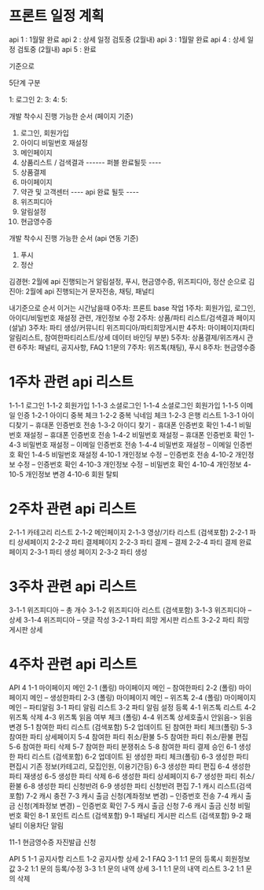 # 프론트 일정 계획
api 1 : 1월말 완료
api 2 : 상세 일정 검토중 (2월내)
api 3 : 1월말 완료
api 4 : 상세 일정 검토중 (2월내)
api 5 : 완료

기준으로 

5단계 구분

1: 로그인
2: 
3: 
4: 
5: 

개발 착수시 진행 가능한 순서 (페이지 기준)
1. 로그인, 회원가입
2. 아이디 비밀번호 재설정
3. 메인페이지
4. 상품리스트 / 검색결과
------ 퍼블 완료될듯 ----
5. 상품결제
6. 마이페이지
7. 약관 및 고객센터
---- api 완료 될듯 ----
8. 위즈피디아
9. 알림설정
10. 현금영수증

개발 착수시 진행 가능한 순서 (api 연동 기준)
1. 푸시
2. 정산


김경현: 2월에 api 진행되는거 알림설정, 푸시, 현금영수증, 위즈피디아, 정산 순으로
김진아: 2월에 api 진행되는거 문자전송, 채팅, 패널티

내기준으로 순서 이거는 시간남을때
0주차: 프론트 base 작업
1주차: 회원가입, 로그인, 아이디/비밀번호 재설정 관련, 개인정보 수정
2주차: 상품/파티 리스트/검색결과 페이지 (설날)
3주차: 파티 생성/커뮤니티 위즈피디아/파티희망게시판
4주차: 마이페이지(파티알림리스트, 참여한파티리스트/상세 데이터 바인딩 부분)
5주차: 상품결제/위즈캐시 관련
6주차: 패널티, 공지사항, FAQ 1:1문의
7주차: 위즈톡(채팅), 푸시
8주차: 현금영수증


# 1주차 관련 api 리스트
1-1-1	로그인
1-1-2	회원가입
1-1-3	소셜로그인
1-1-4	소셜로그인 회원가입
1-1-5	이메일 인증
1-2-1	아이디 중복 체크
1-2-2	중복 닉네임 체크
1-2-3	은행 리스트
1-3-1 아이디찾기 – 휴대폰 인증번호 전송
1-3-2 아이디 찾기 - 휴대폰 인증번호 확인
1-4-1 비밀번호 재설정 – 휴대폰 인증번호 전송
1-4-2 비밀번호 재설정 – 휴대폰 인증번호 확인
1-4-3 비밀번호 재설정 – 이메일 인증번호 전송
1-4-4 비밀번호 재설정 – 이메일 인증번호 확인
1-4-5 비밀번호 재설정
4-10-1 개인정보 수정 – 인증번호 전송
4-10-2 개인정보 수정 – 인증번호 확인
4-10-3 개인정보 수정 – 비밀번호 확인
4-10-4 개인정보 
4-10-5 개인정보 변경
4-10-6 회원 탈퇴


# 2주차 관련 api 리스트
2-1-1	카테고리 리스트
2-1-2	메인페이지
2-1-3	영상/기타 리스트 (검색포함)
2-2-1	파티 상세페이지
2-2-2	파티 결제페이지
2-2-3	파티 결제 – 결제
2-2-4	파티 결제 완료 페이지
2-3-1 파티 생성 페이지
2-3-2 파티 생성

# 3주차 관련 api 리스트
3-1-1	위즈피디아 – 총 개수
3-1-2	위즈피디아 리스트 (검색포함)
3-1-3	위즈피디아 – 상세
3-1-4	위즈피디아 – 댓글 작성
3-2-1	파티 희망 게시판 리스트
3-2-2	파티 희망 게시판 상세

# 4주차 관련 api 리스트

API 4
1-1	마이페이지 메인 
2-1	(폴링) 마이페이지 메인 – 참여한파티
2-2 (폴링) 마이페이지 메인 – 생성한파티
2-3	(폴링) 마이페이지 메인 – 위즈톡
2-4	(폴링) 마이페이지 메인 – 파티알림
3-1 파티 알림 리스트
3-2 파티 알림 설정 등록
4-1 위즈톡 리스트
4-2 위즈톡 삭제
4-3 위즈톡 읽음 여부 체크 (폴링)
4-4 위즈톡 상세호출시 안읽음-> 읽음 변경
5-1 참여한 파티 리스트 (검색포함)
5-2 업데이트 된 참여한 파티 체크(폴링)
5-3 참여한 파티 상세페이지
5-4 참여한 파티 취소/환불
5-5 참여한 파티 취소/환불 편집
5-6 참여한 파티 삭제
5-7 참여한 파티 분쟁취소
5-8 참여한 파티 결제 승인
6-1 생성한 파티 리스트 (검색포함)
6-2 업데이트 된 생성한 파티 체크(폴링)
6-3 생성한 파티 편집시 기존 정보(카테고리, 모집인원, 이용기간등)
6-3 생성한 파티 편집
6-4 생성한 파티 재생성
6-5 생성한 파티 삭제
6-6 생성한 파티 상세페이지
6-7 생성한 파티 취소/환불
6-8 생성한 파티 신청반려
6-9 생성한 파티 신청반려 편집
7-1 캐시 리스트(검색포함)
7-2 캐시 충전
7-3 캐시 출금 신청(계좌정보 변경) – 인증번호 전송
7-4 캐시 출금 신청(계좌정보 변경) – 인증번호 확인
7-5 캐시 출금 신청
7-6 캐시 출금 신청 비밀번호 확인
8-1 포인트 리스트 (검색포함)
9-1 패널티 게시판 리스트 (검색포함)
9-2 패널티 이용차단 알림

11-1 현금영수증 자진발급 신청
  
API 5
1-1 공지사항 리스트
1-2	공지사항 상세
2-1 FAQ
3-1 1:1 문의 등록시 회원정보 값
3-2	1:1 문의 등록/수정
3-3 1:1 문의 내역 상세
3-1	1:1 문의 내역 리스트
3-2	1:1 문의 삭제








